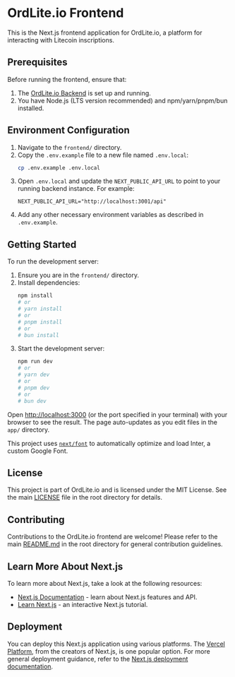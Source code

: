 # OrdLite.io Frontend

This is the Next.js frontend application for OrdLite.io, a platform for interacting with Litecoin inscriptions.

## Prerequisites

Before running the frontend, ensure that:
1.  The [OrdLite.io Backend](../backend/README.md) is set up and running.
2.  You have Node.js (LTS version recommended) and npm/yarn/pnpm/bun installed.

## Environment Configuration

1.  Navigate to the `frontend/` directory.
2.  Copy the `.env.example` file to a new file named `.env.local`:
    ```bash
    cp .env.example .env.local
    ```
3.  Open `.env.local` and update the `NEXT_PUBLIC_API_URL` to point to your running backend instance. For example:
    ```env
    NEXT_PUBLIC_API_URL="http://localhost:3001/api"
    ```
4.  Add any other necessary environment variables as described in `.env.example`.

## Getting Started

To run the development server:

1.  Ensure you are in the `frontend/` directory.
2.  Install dependencies:
    ```bash
    npm install
    # or
    # yarn install
    # or
    # pnpm install
    # or
    # bun install
    ```
3.  Start the development server:
    ```bash
    npm run dev
    # or
    # yarn dev
    # or
    # pnpm dev
    # or
    # bun dev
    ```

Open [http://localhost:3000](http://localhost:3000) (or the port specified in your terminal) with your browser to see the result. The page auto-updates as you edit files in the `app/` directory.

This project uses [`next/font`](https://nextjs.org/docs/basic-features/font-optimization) to automatically optimize and load Inter, a custom Google Font.

## License

This project is part of OrdLite.io and is licensed under the MIT License. See the main [LICENSE](../LICENSE) file in the root directory for details.

## Contributing

Contributions to the OrdLite.io frontend are welcome! Please refer to the main [README.md](../README.md) in the root directory for general contribution guidelines.

## Learn More About Next.js

To learn more about Next.js, take a look at the following resources:

- [Next.js Documentation](https://nextjs.org/docs) - learn about Next.js features and API.
- [Learn Next.js](https://nextjs.org/learn) - an interactive Next.js tutorial.

## Deployment

You can deploy this Next.js application using various platforms. The [Vercel Platform](https://vercel.com/new?utm_medium=default-template&filter=next.js&utm_source=create-next-app&utm_campaign=create-next-app-readme), from the creators of Next.js, is one popular option. For more general deployment guidance, refer to the [Next.js deployment documentation](https://nextjs.org/docs/deployment).
